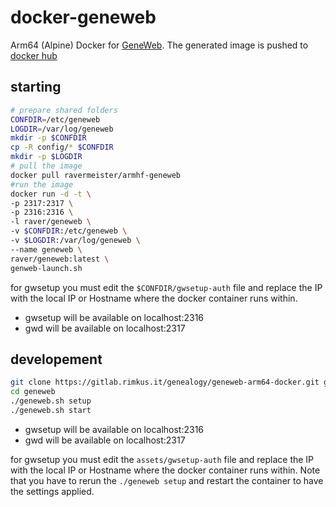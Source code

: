 # docker-geneweb
Arm64 (Alpine) Docker for [GeneWeb](https://github.com/geneweb/geneweb "Geneweb Repository").
The generated image is pushed to [docker hub](https://hub.docker.com/r/ravermeister/armhf-geneweb)

## starting
```bash
# prepare shared folders
CONFDIR=/etc/geneweb
LOGDIR=/var/log/geneweb
mkdir -p $CONFDIR
cp -R config/* $CONFDIR
mkdir -p $LOGDIR
# pull the image
docker pull ravermeister/armhf-geneweb
#run the image
docker run -d -t \
-p 2317:2317 \
-p 2316:2316 \
-l raver/geneweb \
-v $CONFDIR:/etc/geneweb \
-v $LOGDIR:/var/log/geneweb \
--name geneweb \
raver/geneweb:latest \
genweb-launch.sh
```
for gwsetup you must edit the `$CONFDIR/gwsetup-auth` file and 
replace the IP with the local IP or Hostname where the docker container runs within.

*  gwsetup will be available on localhost:2316
*  gwd will be available on localhost:2317

## developement
```bash
git clone https://gitlab.rimkus.it/genealogy/geneweb-arm64-docker.git geneweb
cd geneweb
./geneweb.sh setup
./geneweb.sh start
```
*  gwsetup will be available on localhost:2316
*  gwd will be available on localhost:2317

for gwsetup you must edit the `assets/gwsetup-auth` file and 
replace the IP with the local IP or Hostname where the docker container runs within.
Note that you have to rerun the `./geneweb setup` and restart the container to have the settings applied.
